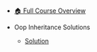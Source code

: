 - [🏠 Full Course Overview](/README)


- Oop Inheritance   Solutions
  - [Solution](./Solution.md "Solution")
